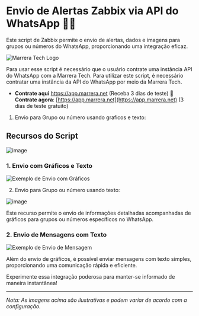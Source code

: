 # Envio de Alertas Zabbix via API do WhatsApp 📡📲

Este script de Zabbix permite o envio de alertas, dados e imagens para grupos ou números do WhatsApp, proporcionando uma integração eficaz.

![Marrera Tech Logo](https://github.com/MarreraTech/Zabbix/assets/141791017/f79c274c-56ca-4d3b-aa1f-8ce416e21dae)

Para usar esse script é necessário que o usuário contrate uma instância API do WhatsApp com a Marrera Tech.
Para utilizar este script, é necessário contratar uma instância da API do WhatsApp por meio da Marrera Tech.

* **Contrate aqui** https://app.marrera.net (Receba 3 dias de teste)
🔗 **Contrate agora**: [https://app.marrera.net](https://app.marrera.net) (3 dias de teste gratuito)

1. Envio para Grupo ou número usando graficos e texto:
## Recursos do Script

![image](https://github.com/MarreraTech/Zabbix/assets/141791017/9d4ccb58-5989-40e7-8669-fdc6ae29b48a)
### 1. Envio com Gráficos e Texto

![Exemplo de Envio com Gráficos](https://github.com/MarreraTech/Zabbix/assets/141791017/9d4ccb58-5989-40e7-8669-fdc6ae29b48a)

2. Envio para Grupo ou número usando texto:

![image](https://github.com/MarreraTech/Zabbix/assets/141791017/8ef211e1-b058-4c6f-8d47-6334dc34239b)

Este recurso permite o envio de informações detalhadas acompanhadas de gráficos para grupos ou números específicos no WhatsApp.

### 2. Envio de Mensagens com Texto

![Exemplo de Envio de Mensagem](https://github.com/MarreraTech/Zabbix/assets/141791017/8ef211e1-b058-4c6f-8d47-6334dc34239b)

Além do envio de gráficos, é possível enviar mensagens com texto simples, proporcionando uma comunicação rápida e eficiente.

Experimente essa integração poderosa para manter-se informado de maneira instantânea!

---
*Nota: As imagens acima são ilustrativas e podem variar de acordo com a configuração.*
